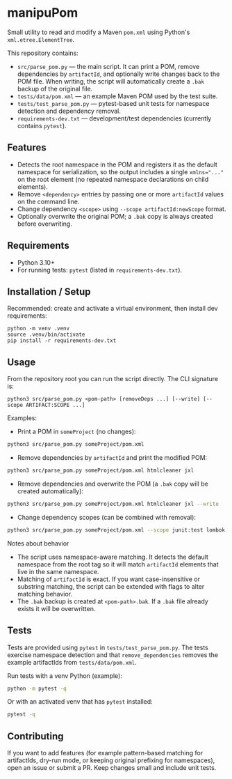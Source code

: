 # manipuPom

Small utility to read and modify a Maven `pom.xml` using Python's
`xml.etree.ElementTree`.

This repository contains:

- `src/parse_pom.py` — the main script. It can print a POM, remove
  dependencies by `artifactId`, and optionally write changes back to the
  POM file. When writing, the script will automatically create a
  `.bak` backup of the original file.
- `tests/data/pom.xml` — an example Maven POM used by the test suite.
- `tests/test_parse_pom.py` — pytest-based unit tests for namespace
  detection and dependency removal.
- `requirements-dev.txt` — development/test dependencies (currently
  contains `pytest`).

## Features

- Detects the root namespace in the POM and registers it as the default
  namespace for serialization, so the output includes a single
  `xmlns="..."` on the root element (no repeated namespace
  declarations on child elements).
- Remove `<dependency>` entries by passing one or more `artifactId`
  values on the command line.
- Change dependency `<scope>` using `--scope artifactId:newScope` format.
- Optionally overwrite the original POM; a `.bak` copy is always
  created before overwriting.

## Requirements

- Python 3.10+
- For running tests: `pytest` (listed in `requirements-dev.txt`).

## Installation / Setup

Recommended: create and activate a virtual environment, then install
dev requirements:

```
python -m venv .venv
source .venv/bin/activate
pip install -r requirements-dev.txt
```

## Usage

From the repository root you can run the script directly. The CLI
signature is:

```
python3 src/parse_pom.py <pom-path> [removeDeps ...] [--write] [--scope ARTIFACT:SCOPE ...]
```

Examples:

- Print a POM in `someProject` (no changes):

```bash
python3 src/parse_pom.py someProject/pom.xml
```

- Remove dependencies by `artifactId` and print the modified POM:

```bash
python3 src/parse_pom.py someProject/pom.xml htmlcleaner jxl
```

- Remove dependencies and overwrite the POM (a `.bak` copy will be
  created automatically):

```bash
python3 src/parse_pom.py someProject/pom.xml htmlcleaner jxl --write
```

- Change dependency scopes (can be combined with removal):

```bash
python3 src/parse_pom.py someProject/pom.xml --scope junit:test lombok:provided
```

Notes about behavior
- The script uses namespace-aware matching. It detects the default
  namespace from the root tag so it will match `artifactId` elements
  that live in the same namespace.
- Matching of `artifactId` is exact. If you want case-insensitive or
  substring matching, the script can be extended with flags to alter
  matching behavior.
- The `.bak` backup is created at `<pom-path>.bak`. If a `.bak` file
  already exists it will be overwritten.

## Tests

Tests are provided using `pytest` in `tests/test_parse_pom.py`. The
tests exercise namespace detection and that `remove_dependencies`
removes the example artifactIds from `tests/data/pom.xml`.

Run tests with a venv Python (example):

```bash
python -m pytest -q
```

Or with an activated venv that has `pytest` installed:

```bash
pytest -q
```

## Contributing

If you want to add features (for example pattern-based matching for
artifactIds, dry-run mode, or keeping original prefixing for namespaces),
open an issue or submit a PR. Keep changes small and include unit tests.
